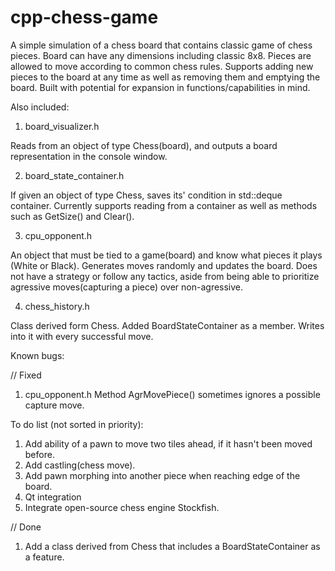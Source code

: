 # cpp-chess-game

A simple simulation of a chess board that contains classic game of chess pieces.
Board can have any dimensions including classic 8x8. Pieces are allowed to move according to common chess rules.
Supports adding new pieces to the board at any time as well as removing them and emptying the board.
Built with potential for expansion in functions/capabilities in mind.

Also included:

1) board_visualizer.h

Reads from an object of type Chess(board), and outputs a board representation in the console window.

2) board_state_container.h

If given an object of type Chess, saves its' condition in std::deque container.
Currently supports reading from a container as well as methods such as GetSize() and Clear().

3) cpu_opponent.h

An object that must be tied to a game(board) and know what pieces it plays (White or Black).
Generates moves randomly and updates the board. Does not have a strategy or follow any tactics,
aside from being able to prioritize agressive moves(capturing a piece) over non-agressive.

4) chess_history.h

Class derived form Chess. Added BoardStateContainer as a member.
Writes into it with every successful move.


Known bugs:

// Fixed

1) cpu_opponent.h
Method AgrMovePiece() sometimes ignores a possible capture move.


To do list (not sorted in priority):

1) Add ability of a pawn to move two tiles ahead, if it hasn't been moved before.
2) Add castling(chess move).
3) Add pawn morphing into another piece when reaching edge of the board.
4) Qt integration
5) Integrate open-source chess engine Stockfish.

// Done

1) Add a class derived from Chess that includes a BoardStateContainer as a feature.
